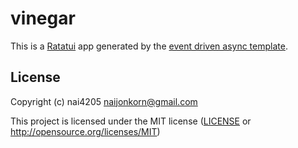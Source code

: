 # vinegar

This is a [Ratatui] app generated by the [event driven async template].

[Ratatui]: https://ratatui.rs
[event driven async template]: https://github.com/ratatui/templates/tree/main/event-driven-async

## License

Copyright (c) nai4205 <naijonkorn@gmail.com>

This project is licensed under the MIT license ([LICENSE] or <http://opensource.org/licenses/MIT>)

[LICENSE]: ./LICENSE
